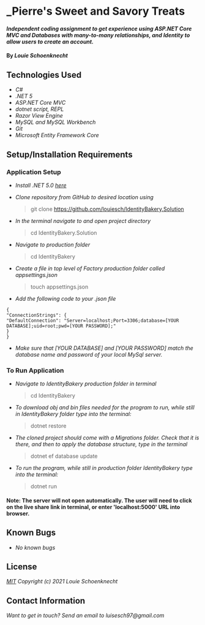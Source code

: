 # _Pierre's Sweet and Savory Treats

#### _Independent coding assignment to get experience using ASP.NET Core MVC and Databases with many-to-many relationships, and Identity to allow users to create an account._

#### By _**Louie Schoenknecht**_

## Technologies Used

* _C#_
* _.NET 5_
* _ASP.NET Core MVC_
* _dotnet script, REPL_
* _Razor View Engine_
* _MySQL and MySQL Workbench_
* _Git_
* _Microsoft Entity Framework Core_


## Setup/Installation Requirements

### Application Setup
* _Install .NET 5.0 [here](https://dotnet.microsoft.com/download/dotnet/5.0)_

* _Clone repository from GitHub to desired location using_
  > git clone https://github.com/louiesch/IdentityBakery.Solution
* _In the terminal navigate to and open project directory_
  > cd IdentityBakery.Solution
* _Navigate to production folder_
  > cd IdentityBakery
* _Create a file in top level of Factory production folder called appsettings.json_
  > touch appsettings.json
* _Add the following code to your .json file_
```
{
"ConnectionStrings": {
"DefaultConnection": "Server=localhost;Port=3306;database=[YOUR DATABASE];uid=root;pwd=[YOUR PASSWORD];"
}
}
```
* _Make sure that [YOUR DATABASE] and [YOUR PASSWORD] match the database name and password of your local MySql server._


### To Run Application

* _Navigate to IdentityBakery production folder in terminal_
  > cd IdentityBakery

* _To download obj and bin files needed for the program to run, while still in IdentityBakery folder type into the terminal:_
  >dotnet restore

* _The cloned project should come with a Migrations folder. Check that it is there, and then to apply the database structure, type in the terminal_
  >dotnet ef database update

* _To run the program, while still in production folder IdentityBakery type into the terminal:_
  >dotnet run


#### Note: The server will not open automatically. The user will need to click on the live share link in terminal, or enter 'localhost:5000' URL into browser.


## Known Bugs

* _No known bugs_

## License

_[MIT](https://choosealicense.com/licenses/mit/) Copyright (c) 2021 Louie Schoenknecht_


## Contact Information

_Want to get in touch? Send an email to luisesch97@gmail.com_